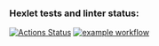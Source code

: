 ### Hexlet tests and linter status:
[![Actions Status](https://github.com/shmexGit/frontend-project-lvl1/workflows/hexlet-check/badge.svg)](https://github.com/shmexGit/frontend-project-lvl1/actions)
[![example workflow](https://github.com/shmexGit/frontend-project-lvl1/workflows/my-check-lint/badge.svg)](https://github.com/shmexGit/frontend-project-lvl1/actions)
